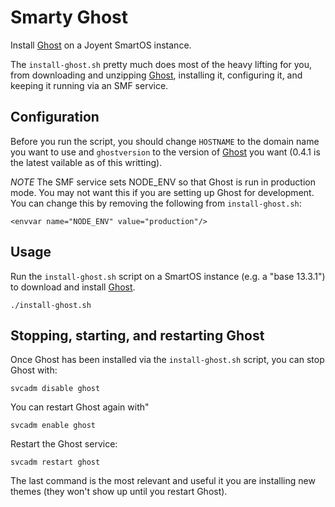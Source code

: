 Smarty Ghost
============

Install [Ghost](https://ghost.org) on a Joyent SmartOS instance.


The `install-ghost.sh` pretty much does most of the heavy lifting for you, from downloading and unzipping [Ghost](https://ghost.org), installing it, configuring it, and keeping it running via an SMF service.


Configuration
-------------
Before you run the script, you should change `HOSTNAME` to the domain name you want to use and `ghostversion` to the version of [Ghost](https://ghost.org) you want (0.4.1 is the latest vailable as of this writting).

*NOTE*
The SMF service sets NODE_ENV so that Ghost is run in production mode. You may not want this if you are setting up Ghost for development. You can change this by removing the following from `install-ghost.sh`:

```
<envvar name="NODE_ENV" value="production"/>
```


Usage
-----

Run the `install-ghost.sh` script on a SmartOS instance (e.g. a "base 13.3.1") to download and install [Ghost](https://ghost.org). 

```
./install-ghost.sh
```

Stopping, starting, and restarting Ghost
----------------------------------------

Once Ghost has been installed via the `install-ghost.sh` script, you can stop Ghost with:

```
svcadm disable ghost
```

You can restart Ghost again with"

```
svcadm enable ghost
```

Restart the Ghost service:

```
svcadm restart ghost
```

The last command is the most relevant and useful it you are installing new themes (they won't show up until you restart Ghost).


